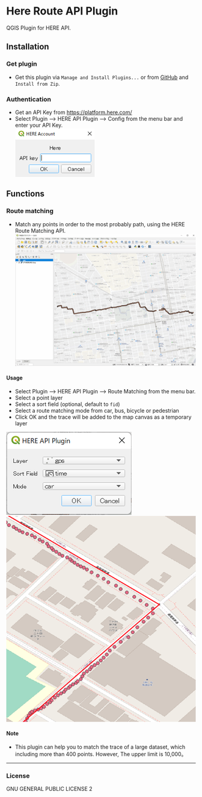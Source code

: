 # Here Route API Plugin

QGIS Plugin for HERE API.

## Installation

### Get plugin

-   Get this plugin via `Manage and Install Plugins...` or from [GitHub](https://github.com/MIERUNE/qgis-here-api-plugin) and `Install from Zip`.

### Authentication

-   Get an API Key from https://platform.here.com/
-   Select Plugin --> HERE API Plugin --> Config from the menu bar and enter your API Key.  
    ![](imgs/config.png)

## Functions

### Route matching

-   Match any points in order to the most probably path, using the HERE Route Matching API.
    <br />
    ![](./imgs/mov.gif)

#### Usage

-   Select Plugin --> HERE API Plugin --> Route Matching from the menu bar.
-   Select a point layer
-   Select a sort field (optional, default to `fid`)
-   Select a route matching mode from car, bus, bicycle or pedestrian
-   Click OK and the trace will be added to the map canvas as a temporary layer

![](imgs/dialog.png)
![](imgs/export.png)

#### Note

-   This plugin can help you to match the trace of a large dataset, which including more than 400 points. However, The upper limit is 10,000。

---

### License

GNU GENERAL PUBLIC LICENSE 2
